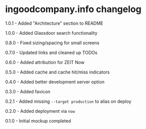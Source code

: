 # ingoodcompany.info changelog
1.0.1 - Added "Architecture" section to README

1.0.0 - Added Glassdoor search functionality

0.8.0 - Fixed sizing/spacing for small screens

0.7.0 - Updated links and cleaned up TODOs

0.6.0 - Added attribution for ZEIT Now

0.5.0 - Added cache and cache hit/miss indicators

0.4.0 - Added better development server option

0.3.0 - Added favicon

0.2.1 - Added missing `--target production` to alias on deploy

0.2.0 - Added deployment via `now`

0.1.0 - Initial mockup completed
